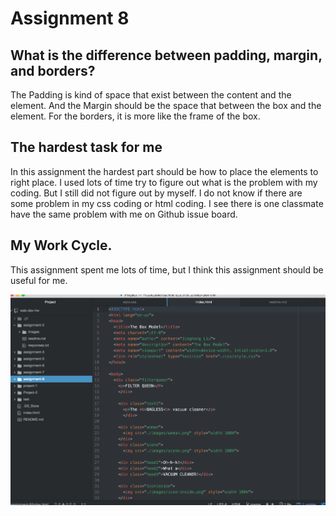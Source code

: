 # Assignment 8

## What is the difference between padding, margin, and borders?

The Padding is kind of space that exist between the content and the element.
And the Margin should be the space that between the box and the element. For the borders, it is more like the frame of the box.

## The hardest task for me

In this assignment the hardest part should be how to place the elements to right place. I used lots of time try to figure out what is the problem with my coding. But I still did not figure out by myself. I do not know if there are some problem in my css coding or html coding. I see there is one classmate have the same problem with me on Github issue board.

## My Work Cycle.

This assignment spent me lots of time, but I think this assignment should be useful for me.

![Image of My Atom Editor](./images/screenshota8.png)
